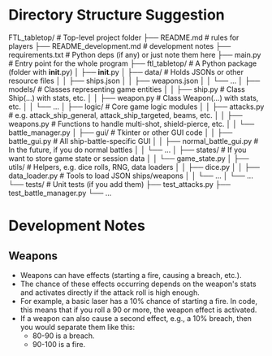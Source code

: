 # Directory Structure Suggestion

FTL_tabletop/            # Top-level project folder
├── README.md            # rules for players
├── README_development.md      # development notes
├── requirements.txt     # Python deps (if any) or just note them here
├── main.py              # Entry point for the whole program
├── ftl_tabletop/             # A Python package (folder with __init__.py)
│   ├── __init__.py
│   ├── data/            # Holds JSONs or other resource files
│   │   ├── ships.json
│   │   ├── weapons.json
│   │   └── ...
│   ├── models/          # Classes representing game entities
│   │   ├── ship.py      # Class Ship(...) with stats, etc.
│   │   ├── weapon.py    # Class Weapon(...) with stats, etc.
│   │   └── ...
│   ├── logic/           # Core game logic modules
│   │   ├── attacks.py   # e.g. attack_ship_general, attack_ship_targeted, beams, etc.
│   │   ├── weapons.py   # Functions to handle multi-shot, shield-pierce, etc.
│   │   └── battle_manager.py 
│   ├── gui/             # Tkinter or other GUI code
│   │   ├── battle_gui.py       # All ship-battle-specific GUI
│   │   ├── normal_battle_gui.py # In the future, if you do normal battles
│   │   └── ...
│   ├── states/          # If you want to store game state or session data
│   │   └── game_state.py
│   ├── utils/           # Helpers, e.g. dice rolls, RNG, data loaders
│   │   ├── dice.py
│   │   ├── data_loader.py   # Tools to load JSON ships/weapons
│   │   └── ...
│   └── ...             
└── tests/               # Unit tests (if you add them)
    ├── test_attacks.py
    ├── test_battle_manager.py
    └── ...

# Development Notes

## Weapons
- Weapons can have effects (starting a fire, causing a breach, etc.).
- The chance of these effects occurring depends on the weapon's stats and activates directly if the attack roll is high enough.
- For example, a basic laser has a 10% chance of starting a fire. In code, this means that if you roll a 90 or more, the weapon effect is activated.
- If a weapon can also cause a second effect, e.g., a 10% breach, then you would separate them like this:
  - 80-90 is a breach.
  - 90-100 is a fire.
